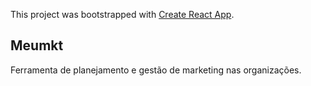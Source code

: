 This project was bootstrapped with [Create React App](https://github.com/facebook/create-react-app).

## Meumkt

Ferramenta de planejamento e gestão de marketing nas organizações.
